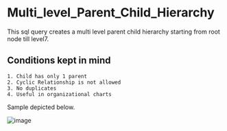 # Multi_level_Parent_Child_Hierarchy
This sql query creates a multi level parent child hierarchy starting from root node till level7.
## Conditions kept in mind
	1. Child has only 1 parent 
	2. Cyclic Relationship is not allowed 
	3. No duplicates 
	4. Useful in organizational charts 
Sample depicted below.
							
![image](https://user-images.githubusercontent.com/67316320/188428287-e86f4e6d-7bc6-48fa-9201-7a8314f7ca65.png)
